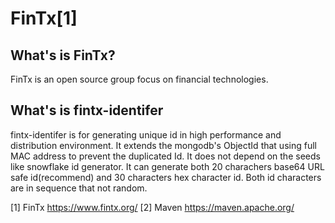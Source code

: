 # FinTx[1]

## What's is FinTx?

FinTx is an open source group focus on financial technologies.

## What's is fintx-identifer

fintx-identifer is for generating unique id in high performance and distribution environment. It extends the mongodb's ObjectId that using full MAC address to prevent the duplicated Id. It does not depend on the seeds like snowflake id generator. It can generate both 20 charachers base64 URL safe id(recommend) and 30 characters hex character id. Both id characters are in sequence that not random.

[1] FinTx https://www.fintx.org/
[2] Maven https://maven.apache.org/
